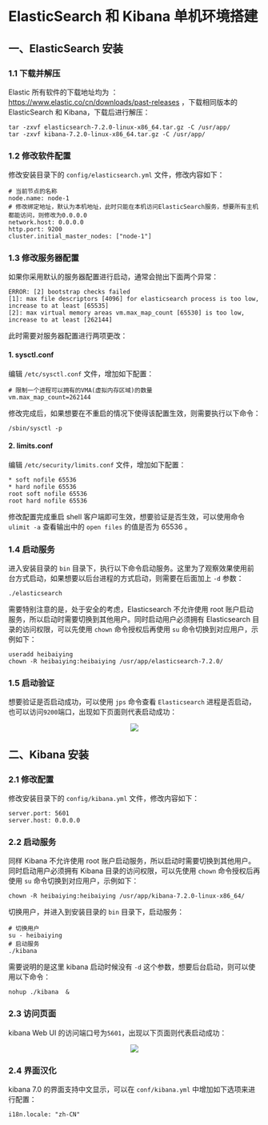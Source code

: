 # ElasticSearch 和 Kibana 单机环境搭建

## 一、ElasticSearch 安装

### 1.1 下载并解压

Elastic 所有软件的下载地址均为 ：https://www.elastic.co/cn/downloads/past-releases ，下载相同版本的 ElasticSearch 和 Kibana，下载后进行解压：

```shell
tar -zxvf elasticsearch-7.2.0-linux-x86_64.tar.gz -C /usr/app/
tar -zxvf kibana-7.2.0-linux-x86_64.tar.gz -C /usr/app/
```

### 1.2  修改软件配置

修改安装目录下的 `config/elasticsearch.yml` 文件，修改内容如下：

```shell
# 当前节点的名称
node.name: node-1
# 修改绑定地址，默认为本机地址，此时只能在本机访问ElasticSearch服务，想要所有主机都能访问，则修改为0.0.0.0
network.host: 0.0.0.0
http.port: 9200
cluster.initial_master_nodes: ["node-1"]
```

### 1.3 修改服务器配置

如果你采用默认的服务器配置进行启动，通常会抛出下面两个异常：

```shell
ERROR: [2] bootstrap checks failed
[1]: max file descriptors [4096] for elasticsearch process is too low, increase to at least [65535]
[2]: max virtual memory areas vm.max_map_count [65530] is too low, increase to at least [262144]
```

此时需要对服务器配置进行两项更改：

#### 1. sysctl.conf

编辑 `/etc/sysctl.conf` 文件，增加如下配置： 

```shell
# 限制一个进程可以拥有的VMA(虚拟内存区域)的数量
vm.max_map_count=262144
```

修改完成后，如果想要在不重启的情况下使得该配置生效，则需要执行以下命令：

```shell
/sbin/sysctl -p
```

#### 2. limits.conf

编辑 `/etc/security/limits.conf` 文件，增加如下配置：

```
* soft nofile 65536
* hard nofile 65536
root soft nofile 65536
root hard nofile 65536
```

修改配置完成重启 shell 客户端即可生效，想要验证是否生效，可以使用命令 `ulimit -a` 查看输出中的 `open files` 的值是否为 65536 。

### 1.4 启动服务

进入安装目录的 `bin` 目录下，执行以下命令启动服务。这里为了观察效果使用前台方式启动，如果想要以后台进程的方式启动，则需要在后面加上 `-d` 参数：

```she
./elasticsearch
```

需要特别注意的是，处于安全的考虑，Elasticsearch 不允许使用 root 账户启动服务，所以启动时需要切换到其他用户。同时启动用户必须拥有 Elasticsearch 目录的访问权限，可以先使用 `chown` 命令授权后再使用 `su` 命令切换到对应用户，示例如下： 

```shell
useradd heibaiying
chown -R heibaiying:heibaiying /usr/app/elasticsearch-7.2.0/
```

### 1.5 启动验证

想要验证是否启动成功，可以使用 `jps` 命令查看 `Elasticsearch` 进程是否启动，也可以访问`9200`端口，出现如下页面则代表启动成功：

<div align="center"> <img src="https://gitee.com/heibaiying/Full-Stack-Notes/raw/master/pictures/elk-web-ui.png"/> </div>

## 二、Kibana 安装

### 2.1 修改配置

修改安装目录下的 `config/kibana.yml` 文件，修改内容如下：

```shell
server.port: 5601
server.host: 0.0.0.0
```

### 2.2 启动服务

同样 Kibana 不允许使用 root 账户启动服务，所以启动时需要切换到其他用户。同时启动用户必须拥有 Kibana 目录的访问权限，可以先使用 `chown` 命令授权后再使用 `su` 命令切换到对应用户，示例如下： 

```shell
chown -R heibaiying:heibaiying /usr/app/kibana-7.2.0-linux-x86_64/
```

切换用户，并进入到安装目录的 `bin` 目录下，启动服务：

```shell
# 切换用户
su - heibaiying
# 启动服务
./kibana
```

需要说明的是这里 kibana 启动时候没有 `-d` 这个参数，想要后台启动，则可以使用以下命令：

```shell
nohup ./kibana  &
```

### 2.3 访问页面

kibana Web UI 的访问端口号为`5601`，出现以下页面则代表启动成功：

<div align="center"> <img src="https://gitee.com/heibaiying/Full-Stack-Notes/raw/master/pictures/kibana-web-ui.png"/> </div>

### 2.4 界面汉化

kibana 7.0 的界面支持中文显示，可以在 `conf/kibana.yml` 中增加如下选项来进行配置：

```shell
i18n.locale: "zh-CN"
```
